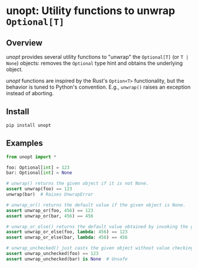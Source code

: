 # unopt: Utility functions to unwrap `Optional[T]`

## Overview

*unopt* provides several utility functions to "unwrap" the `Optional[T]` (or `T | None`)
objects: removes the `Optional` type hint and obtains the underlying object.

*unopt* functions are inspired by the Rust's `Option<T>` functionality, but the behavior
is tuned to Python's convention. E.g., `unwrap()` raises an exception instead of
aborting.

## Install

```shell
pip install unopt
```

## Examples

```python
from unopt import *

foo: Optional[int] = 123
bar: Optional[int] = None

# unwrap() returns the given object if it is not None.
assert unwrap(foo) == 123
unwrap(bar)  # Raises UnwrapError

# unwrap_or() returns the default value if the given object is None.
assert unwrap_or(foo, 456) == 123
assert unwrap_or(bar, 456) == 456

# unwrap_or_else() returns the default value obtained by invoking the given function.
assert unwrap_or_else(foo, lambda: 456) == 123
assert unwrap_or_else(bar, lambda: 456) == 456

# unwrap_unchecked() just casts the given object without value checking.
assert unwrap_unchecked(foo) == 123
assert unwrap_unchecked(bar) is None  # Unsafe
```

